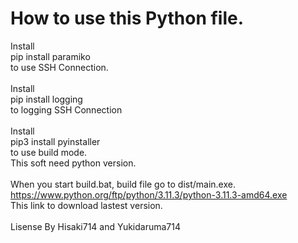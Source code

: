 # How to use this Python file.
Install<br>
pip install paramiko<br>
to use SSH Connection.<br>
<br>
Install<br>
pip install logging<br>
to logging SSH Connection<br>
<br>
Install<br>
pip3 install pyinstaller<br>
to use build mode.<br>
This soft need python version.<br>
<br>
When you start build.bat, build file go to dist/main.exe.<br>
https://www.python.org/ftp/python/3.11.3/python-3.11.3-amd64.exe <br>
This link to download lastest version.<br>
<br>
Lisense By Hisaki714 and Yukidaruma714
